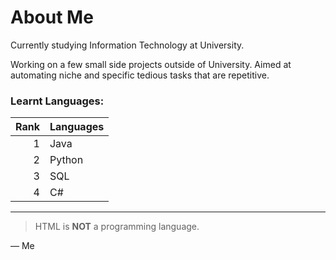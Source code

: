 # About Me

Currently studying Information Technology at University. 

Working on a few small side projects outside of University. Aimed at automating niche and specific tedious tasks that are repetitive.

### Learnt Languages:
| Rank | Languages |
|-----:|-----------|
|     1| Java      |
|     2| Python    |
|     3| SQL        |
|     4| C#       |

---
> HTML is **NOT** a programming language.

— Me
<!--
**jgarnon/jgarnon** is a ✨ _special_ ✨ repository because its `README.md` (this file) appears on your GitHub profile.

Here are some ideas to get you started:

- 🔭 I’m currently working on ...
- 🌱 I’m currently learning ...
- 👯 I’m looking to collaborate on ...
- 🤔 I’m looking for help with ...
- 💬 Ask me about ...
- 📫 How to reach me: ...
- 😄 Pronouns: ...
- ⚡ Fun fact: ...
-->
